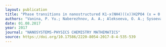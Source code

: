 ```yaml
---
layout: publication
title: "Phase transitions in nanostructured K1-x(NH4)((x))H2PO4 (x = 0 - 0.15) solid solutions"
authors: "Vanina, P. Yu.; Naberezhnov, A. A.; Alekseeva, O. A.; Sysoeva, A. A.; Danilovich, D. P.; Nizhankovskii, V. I."
date: 01.08.2017
year: 2017
journal: "NANOSYSTEMS-PHYSICS CHEMISTRY MATHEMATICS"
source: https://doi.org/10.17586/2220-8054-2017-8-4-535-539
---
```

